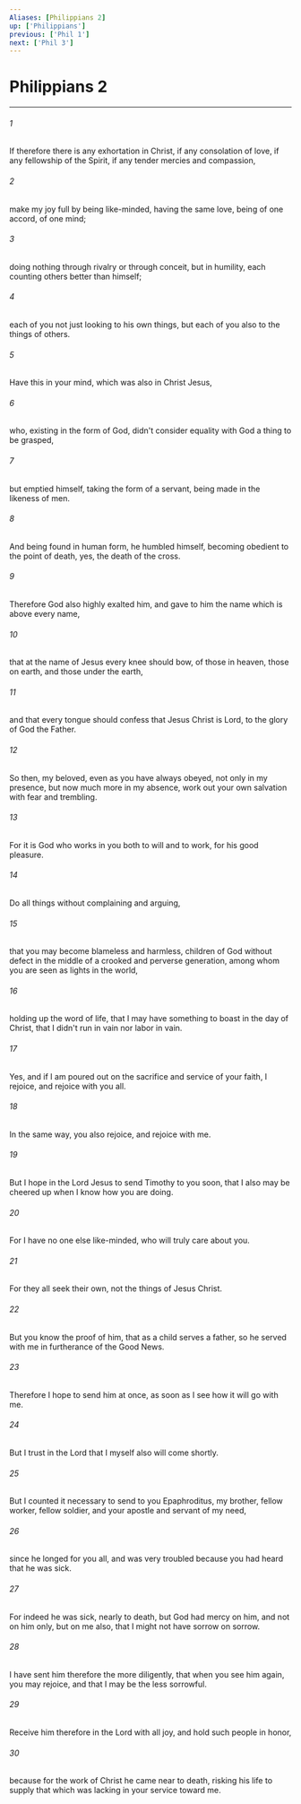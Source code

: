 ```yaml
---
Aliases: [Philippians 2]
up: ['Philippians']
previous: ['Phil 1']
next: ['Phil 3']
---
```

# Philippians 2
***





###### 1 

If therefore there is any exhortation in Christ, if any consolation of love, if any fellowship of the Spirit, if any tender mercies and compassion, 



###### 2 

make my joy full by being like-minded, having the same love, being of one accord, of one mind; 



###### 3 

doing nothing through rivalry or through conceit, but in humility, each counting others better than himself; 



###### 4 

each of you not just looking to his own things, but each of you also to the things of others. 



###### 5 

Have this in your mind, which was also in Christ Jesus, 



###### 6 

who, existing in the form of God, didn't consider equality with God a thing to be grasped, 



###### 7 

but emptied himself, taking the form of a servant, being made in the likeness of men. 



###### 8 

And being found in human form, he humbled himself, becoming obedient to the point of death, yes, the death of the cross. 



###### 9 

Therefore God also highly exalted him, and gave to him the name which is above every name, 



###### 10 

that at the name of Jesus every knee should bow, of those in heaven, those on earth, and those under the earth, 



###### 11 

and that every tongue should confess that Jesus Christ is Lord, to the glory of God the Father. 



###### 12 

So then, my beloved, even as you have always obeyed, not only in my presence, but now much more in my absence, work out your own salvation with fear and trembling. 



###### 13 

For it is God who works in you both to will and to work, for his good pleasure. 



###### 14 

Do all things without complaining and arguing, 



###### 15 

that you may become blameless and harmless, children of God without defect in the middle of a crooked and perverse generation, among whom you are seen as lights in the world, 



###### 16 

holding up the word of life, that I may have something to boast in the day of Christ, that I didn't run in vain nor labor in vain. 



###### 17 

Yes, and if I am poured out on the sacrifice and service of your faith, I rejoice, and rejoice with you all. 



###### 18 

In the same way, you also rejoice, and rejoice with me. 



###### 19 

But I hope in the Lord Jesus to send Timothy to you soon, that I also may be cheered up when I know how you are doing. 



###### 20 

For I have no one else like-minded, who will truly care about you. 



###### 21 

For they all seek their own, not the things of Jesus Christ. 



###### 22 

But you know the proof of him, that as a child serves a father, so he served with me in furtherance of the Good News. 



###### 23 

Therefore I hope to send him at once, as soon as I see how it will go with me. 



###### 24 

But I trust in the Lord that I myself also will come shortly. 



###### 25 

But I counted it necessary to send to you Epaphroditus, my brother, fellow worker, fellow soldier, and your apostle and servant of my need, 



###### 26 

since he longed for you all, and was very troubled because you had heard that he was sick. 



###### 27 

For indeed he was sick, nearly to death, but God had mercy on him, and not on him only, but on me also, that I might not have sorrow on sorrow. 



###### 28 

I have sent him therefore the more diligently, that when you see him again, you may rejoice, and that I may be the less sorrowful. 



###### 29 

Receive him therefore in the Lord with all joy, and hold such people in honor, 



###### 30 

because for the work of Christ he came near to death, risking his life to supply that which was lacking in your service toward me.
